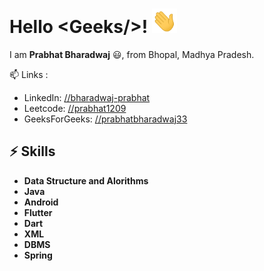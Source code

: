 # Hello \<Geeks/>! <img src="https://raw.githubusercontent.com/ABSphreak/ABSphreak/master/gifs/Hi.gif" width="40"/>

I am **Prabhat Bharadwaj** 😃, from Bhopal, Madhya Pradesh.

 📫 Links :
-  LinkedIn: [//bharadwaj-prabhat](https://www.linkedin.com/in/bharadwaj-prabhat/)
-  Leetcode: [//prabhat1209](https://leetcode.com/prabhat1209/)
-  GeeksForGeeks: [//prabhatbharadwaj33](https://auth.geeksforgeeks.org/user/prabhatbharadwaj33)


##  ⚡ Skills
-   **Data Structure and Alorithms**
-   **Java**
-   **Android**
-   **Flutter**
-   **Dart**
-   **XML**
-   **DBMS**
-   **Spring**
